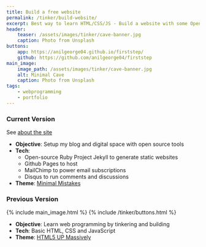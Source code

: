 ```yaml
---
title: Build a free website
permalink: /tinker/build-website/
excerpt: Best way to learn HTML/CSS/JS - Build a website with some Open Source help
header:
    teaser: /assets/images/tinker/cave-banner.jpg
    caption: Photo from Unsplash
buttons:
    app: https://anilgeorge04.github.io/firststep/
    github: https://github.com/anilgeorge04/firststep
main_image:
    image_path: /assets/images/tinker/cave-banner.jpg
    alt: Minimal Cave
    caption: Photo from Unsplash
tags:
    - webprogramming
    - portfolio
---
```

### Current Version
See [about the site](https://minimalcave.com/about/#about-the-site)
- **Objective**: Setup my blog and digital space with open source tools
- **Tech**: 
    - Open-source Ruby Project Jekyll to generate static websites
    - Github Pages to host
    - MailChimp to power email subscriptions
    - Disqus to run comments and discussions
- **Theme**: [Minimal Mistakes](https://mmistakes.github.io/minimal-mistakes/)


### Previous Version
{% include main_image.html %}
{% include /tinker/buttons.html %}
- **Objective**: Learn web programming by tinkering and building
- **Tech**: Basic HTML, CSS and JavaScript
- **Theme**: [HTML5 UP Massively](https://html5up.net/massively)
